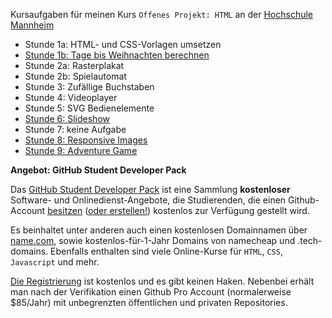 Kursaufgaben für meinen Kurs `Offenes Projekt: HTML` an der [Hochschule Mannheim](http://www.gestaltung.hs-mannheim.de)

- Stunde 1a: HTML- und CSS-Vorlagen umsetzen
- [Stunde 1b: Tage bis Weihnachten berechnen](uebung_01b.md)
- Stunde 2a: Rasterplakat
- Stunde 2b: Spielautomat
- Stunde 3: Zufällige Buchstaben
- Stunde 4: Videoplayer
- Stunde 5: SVG Bedienelemente
- [Stunde 6: Slideshow](uebung_06.md)
- Stunde 7: keine Aufgabe
- [Stunde 8: Responsive Images](uebung_08.md)
- [Stunde 9: Adventure Game](uebung_09.md)


**Angebot: GitHub Student Developer Pack**

Das [GitHub Student Developer Pack](https://education.github.com/pack) ist eine Sammlung **kostenloser** Software- und Onlinedienst-Angebote, die Studierenden, die einen Github-Account [besitzen](https://education.github.com/benefits) ([oder erstellen!](https://github.com/join)) kostenlos zur Verfügung gestellt wird.

Es beinhaltet unter anderen auch einen kostenlosen Domainnamen über [name.com](https://name.com/), sowie kostenlos-für-1-Jahr Domains von namecheap und .tech-domains. Ebenfalls enthalten sind viele Online-Kurse für `HTML`, `CSS`, `Javascript` und mehr.

[Die Registrierung](https://education.github.com/pack) ist kostenlos und es gibt keinen Haken. Nebenbei erhält man nach der Verifikation einen Github Pro Account (normalerweise $85/Jahr) mit unbegrenzten öffentlichen und privaten Repositories.
